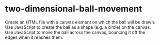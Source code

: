 # two-dimensional-ball-movement

Create an HTML file with a canvas element on which the ball will be drawn.
Use JavaScript to create the ball as a shape (e.g. a circle) on the canvas.
Use JavaScript to move the ball across the canvas, bouncing it off the edges when it reaches them.
